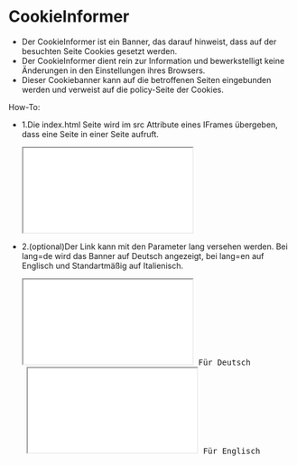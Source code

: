 # CookieInformer

*   Der CookieInformer ist ein Banner, das darauf hinweist, dass auf der besuchten Seite Cookies gesetzt werden.
*   Der CookieInformer dient rein zur Information und bewerkstelligt keine Änderungen in den Einstellungen ihres Browsers. 
*   Dieser Cookiebanner kann auf die betroffenen Seiten eingebunden werden und verweist auf die policy-Seite der Cookies.

How-To:
*   1\.Die index.html Seite wird im src Attribute eines IFrames übergeben, dass eine Seite in einer Seite aufruft.
    <pre><iframe src="index.html"><p>Text falls der Browser keine IFrames unterstützt.</iframe></pre>
*   2\.(optional)Der Link kann mit den Parameter lang versehen werden. Bei lang=de wird das Banner auf Deutsch angezeigt, bei lang=en auf Englisch und Standartmäßig auf Italienisch.
    <pre><iframe src="index.html?lang=de"><p>Text falls der Browser keine IFrames unterstützt.</iframe> Für Deutsch
     <iframe src="index.html?lang=en"><p>Text falls der Browser keine IFrames unterstützt.</iframe> Für Englisch</pre>
